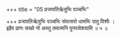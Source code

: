 +++
title = "05 प्रजापतिर्ऋतुभिः पञ्चभिः"

+++
प्रजापतिर्ऋतुभिः पञ्चभिः संवत्सरो धामभिः पातु विश्वैः ।  
इहैव प्राणः सख्ये नो अस्तु तमात्मनि पुनरावेशयामि ॥ ५ ॥